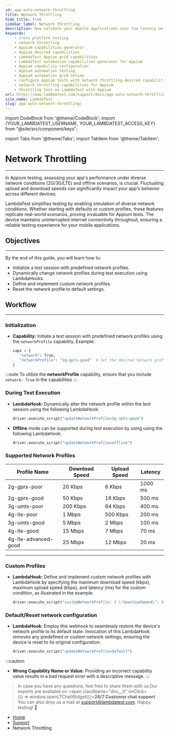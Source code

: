 ```yaml
---
id: app-auto-network-throttling
title: Network Throttling 
hide_title: true
sidebar_label: Network Throttling
description: Now validate your mobile applications over low latency networks (2G/3G/LTE) or in offline mode with varying upload and download speeds. LambdaTest empowers you to simulate these mobile network conditions through its desired capabilities, ensuring comprehensive testing of your mobile applications.
keywords:
    - cross platform testing
    - network throttling
    - Appium capabilities generator
    - Appium desired capabilities
    - LambdaTest Appium grid capabilities
    - LambdaTest automation capabilities generator for Appium
    - Appium capability configuration
    - Appium automation testing
    - Appium automation grid online
    - configure Appium tests with network throttling desired capabilities
    - network throttling capabilities for Appium
    - throttling test on LambdaTest with Appium
url: https://www.lambdatest.com/support/docs/app-auto-network-throttling/
site_name: LambdaTest
slug: app-auto-network-throttling/
---
```

import CodeBlock from '@theme/CodeBlock';
import {YOUR_LAMBDATEST_USERNAME, YOUR_LAMBDATEST_ACCESS_KEY} from "@site/src/component/keys";

import Tabs from '@theme/Tabs';
import TabItem from '@theme/TabItem';

<script type="application/ld+json"
      dangerouslySetInnerHTML={{ __html: JSON.stringify({
       "@context": "https://schema.org",
        "@type": "BreadcrumbList",
        "itemListElement": [{
          "@type": "ListItem",
          "position": 1,
          "name": "LambdaTest",
          "item": "https://www.lambdatest.com"
        },{
          "@type": "ListItem",
          "position": 2,
          "name": "Support",
          "item": "https://www.lambdatest.com/support/docs/"
        },{
          "@type": "ListItem",
          "position": 3,
          "name": "Network Throttling",
          "item": "https://www.lambdatest.com/support/docs/app-auto-network-throttling/"
        }]
      })
    }}
></script>

# Network Throttling

***
In Appium testing, assessing your app's performance under diverse network conditions (2G/3G/LTE) and offline scenarios, is crucial. Fluctuating upload and download speeds can significantly impact your app's behavior across different devices.

LambdaTest simplifies testing by enabling simulation of diverse network conditions. Whether starting with defaults or custom profiles, these features replicate real-world scenarios, proving invaluable for Appium tests. The device maintains uninterrupted internet connectivity throughout, ensuring a reliable testing experience for your mobile applications.

## Objectives
----

By the end of this guide, you will learn how to:
- Initialize a test session with predefined network profiles.
- Dynamically change network profiles during test execution using LambdaHooks.
- Define and implement custom network profiles.
- Reset the network profile to default settings.

## Workflow
----
### Initialization

- **Capability:** Initiate a test session with predefined network profiles using the `networkProfile` capability. Example:
     ```python
     caps = {
        "network": True,
        "networkProfile": "2g-gprs-good"  # Set the desired network profile
    }
    ```


:::note
To utilize the **networkProfile** capability, ensure that you include `network: True` in the capabilities 
:::  


### During Test Execution

- **LambdaHook:** Dynamically alter the network profile within the test session using the following LambdaHook:

    ```python
    driver.execute_script("updateNetworkProfile=3g-umts-good")
    ```
- **Offline** mode can be supported during test execution by using using the following LambdaHook:

    ```python
    driver.execute_script("updateNetworkProfile=offline")
    ```


### Supported Network Profiles

| Profile Name             | Download Speed | Upload Speed | Latency |
|--------------------------|-----------------|--------------|---------|
| 2g-gprs-poor             | 20 Kbps         | 6 Kbps       | 1000 ms |
| 2g-gprs-good             | 50 Kbps         | 16 Kbps      | 500 ms  |
| 3g-umts-poor             | 200 Kbps        | 64 Kbps      | 400 ms  |
| 4g-lte-poor              | 1 Mbps          | 500 Kbps     | 200 ms  |
| 3g-umts-good             | 5 Mbps          | 2 Mbps       | 100 ms  |
| 4g-lte-good              | 15 Mbps         | 7 Mbps       | 70 ms   |
| 4g-lte-advanced-good     | 25 Mbps         | 12 Mbps      | 20 ms   |
---
### Custom Profiles

- **LambdaHook:** Define and implement custom network profiles with LambdaHook by specifying the maximum download speed (kbps), maximum upload speed (kbps), and latency (ms) for the custom condition, as illustrated in the example.

    ```python
    driver.execute_script("customNetworkProfile: { \"downloadSpeed\": 500, \"uploadSpeed\" : 250, \"latency\": 100 }" )
    ```

### Default/Reset network configuration

- **LambdaHook:** Employ this webhook to seamlessly restore the device's network profile to its default state. Invocation of this LambdaHook removes any predefined or custom network settings, ensuring the device is reset to its original configuration.

    ```python
    driver.execute_script("updateNetworkProfile=default")
    ```

:::caution
- **Wrong Capability Name or Value:** Providing an incorrect capability value results in a bad request error with a descriptive message.
:::


> In case you have any questions, feel free to share them with us.Our experts are available on <span className="doc__lt" onClick={() => window.openLTChatWidget()}>**24/7 Customer chat support**</span>. You can also drop us a mail at support@lambdatest.com. Happy testing! 🙂

<nav aria-label="breadcrumbs">
  <ul className="breadcrumbs">
    <li className="breadcrumbs__item">
      <a className="breadcrumbs__link" href="https://www.lambdatest.com">
        Home
      </a>
    </li>
    <li className="breadcrumbs__item">
      <a className="breadcrumbs__link" target="_self" href="https://www.lambdatest.com/support/docs/">
        Support
      </a>
    </li>
    <li className="breadcrumbs__item breadcrumbs__item--active">
      <span className="breadcrumbs__link">
        Network Throttling
      </span>
    </li>
  </ul>
</nav>